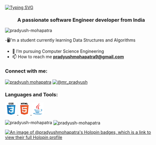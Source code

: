   [![Typing SVG](https://readme-typing-svg.demolab.com?font=Fira+Code&pause=1000&color=F0F7D6&center=true&vCenter=true&random=false&width=435&lines=Hello+%F0%9F%A4%9D%E2%9D%95I+am+Pradyush+Mohapatra)](https://git.io/typing-svg) <br>
  <h3 align="center" text-color="blue">A passionate software Engineer developer from India</h3>

<p align="left"> <img src="https://komarev.com/ghpvc/?username=pradyush-mohapatra&label=Profile%20views&color=0e75b6&style=flat" alt="pradyush-mohapatra" /> </p>

 -🖥️I’m a student currently learning Data Structures and Algorithms 
 - 🌱 I’m pursuing Computer Science Engineering 
- 📫 How to reach me **pradyushmohapatra9@gmail.com**

<h3 align="left">Connect with me:</h3>
<p align="left">
<a href="https://linkedin.com/in/pradyush mohapatra" target="blank"><img align="center" src="https://raw.githubusercontent.com/rahuldkjain/github-profile-readme-generator/master/src/images/icons/Social/linked-in-alt.svg" alt="pradyush mohapatra" height="30" width="40" /></a>
<a href="https://instagram.com/@mr_pradyush" target="blank"><img align="center" src="https://raw.githubusercontent.com/rahuldkjain/github-profile-readme-generator/master/src/images/icons/Social/instagram.svg" alt="@mr_pradyush" height="30" width="40" /></a>
</p>

<h3 align="left">Languages and Tools:</h3>
<p align="left"> <a href="https://www.w3schools.com/css/" target="_blank" rel="noreferrer"> <img src="https://raw.githubusercontent.com/devicons/devicon/master/icons/css3/css3-original-wordmark.svg" alt="css3" width="40" height="40"/> </a> <a href="https://www.w3.org/html/" target="_blank" rel="noreferrer"> <img src="https://raw.githubusercontent.com/devicons/devicon/master/icons/html5/html5-original-wordmark.svg" alt="html5" width="40" height="40"/> </a> <a href="https://www.java.com" target="_blank" rel="noreferrer"> <img src="https://raw.githubusercontent.com/devicons/devicon/master/icons/java/java-original.svg" alt="java" width="40" height="40"/> </a> </p>

<p><img align="left" src="https://github-readme-stats.vercel.app/api/top-langs?username=pradyush-mohapatra&show_icons=true&locale=en&layout=compact" alt="pradyush-mohapatra" /></p>

<p>&nbsp;<img align="center" src="https://github-readme-stats.vercel.app/api?username=pradyush-mohapatra&show_icons=true&locale=en" alt="pradyush-mohapatra" /></p>
 
 
  
   
[![An image of @pradyushmohapatra's Holopin badges, which is a link to view their full Holopin profile](https://holopin.me/pradyushmohapatra)](https://holopin.io/@pradyushmohapatra)
<!---
Pradyushmohapatra/Pradyushmohapatra is a ✨ special ✨ repository because its `README.md` (this file) appears on your GitHub profile.
You can click the Preview link to take a look at your changes.
--->

